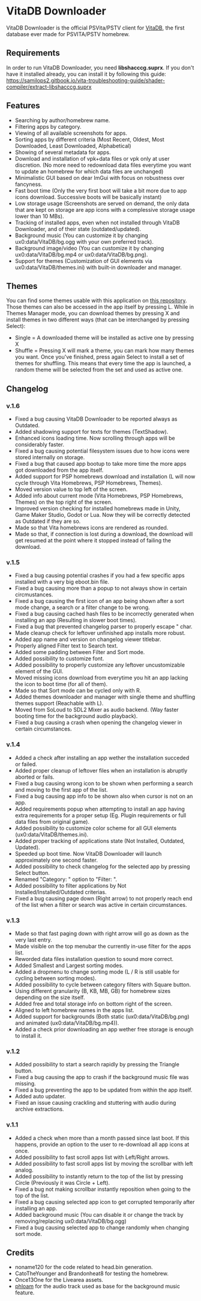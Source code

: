 # VitaDB Downloader
VitaDB Downloader is the official PSVita/PSTV client for [VitaDB](https://vitadb.rinnegatamante.it/), the first database ever made for PSVITA/PSTV homebrew.

## Requirements
In order to run VitaDB Downloader, you need <b>libshacccg.suprx</b>. If you don't have it installed already, you can install it by following this guide: https://samilops2.gitbook.io/vita-troubleshooting-guide/shader-compiler/extract-libshacccg.suprx

## Features
- Searching by author/homebrew name.
- Filtering apps by category.
- Viewing of all available screenshots for apps.
- Sorting apps by different criteria (Most Recent, Oldest, Most Downloaded, Least Downloaded, Alphabetical)
- Showing of several metadata for apps.
- Download and installation of vpk+data files or vpk only at user discretion. (No more need to redownload data files everytime you want to update an homebrew for which data files are unchanged)
- Minimalistic GUI based on dear ImGui with focus on robustness over fancyness.
- Fast boot time (Only the very first boot will take a bit more due to app icons download. Successive boots will be basically instant)
- Low storage usage (Screenshots are served on demand, the only data that are kept on storage are app icons with a complessive storage usage lower than 10 MBs).
- Tracking of installed apps, even when not installed through VitaDB Downloader, and of their state (outdated/updated).
- Background music (You can customize it by changing ux0:data/VitaDB/bg.ogg with your own preferred track).
- Background image/video (You can customize it by changing ux0:data/VitaDB/bg.mp4 or ux0:data/VitaDB/bg.png).
- Support for themes (Customization of GUI elements via ux0:data/VitaDB/themes.ini) with built-in downloader and manager.

## Themes
You can find some themes usable with this application on [this repository](https://github.com/CatoTheYounger97/vitaDB_themes).
Those themes can also be accessed in the app itself by pressing L. While in Themes Manager mode, you can download themes by pressing X and install themes in two different ways (that can be interchanged by pressing Select):
- Single = A downloaded theme will be installed as active one by pressing X
- Shuffle = Pressing X will mark a theme, you can mark how many themes you want. Once you've finished, press again Select to install a set of themes for shuffling. This means that every time the app is launched, a random theme will be selected from the set and used as active one.

## Changelog

### v.1.6
- Fixed a bug causing VitaDB Downloader to be reported always as Outdated.
- Added shadowing support for texts for themes (TextShadow).
- Enhanced icons loading time. Now scrolling through apps will be considerably faster.
- Fixed a bug causing potential filesystem issues due to how icons were stored internally on storage.
- Fixed a bug that caused app bootup to take more time the more apps got downloaded from the app itself.
- Added support for PSP homebrews download and installation (L will now cycle through Vita Homebrews, PSP Homebrews, Themes).
- Moved version value to top left of the screen.
- Added info about current mode (Vita Homebrews, PSP Homebrews, Themes) on the top right of the screen.
- Improved version checking for installed homebrews made in Unity, Game Maker Studio, Godot or Lua. Now they will be correctly detected as Outdated if they are so.
- Made so that Vita homebrews icons are rendered as rounded.
- Made so that, if connection is lost during a download, the download will get resumed at the point where it stopped instead of failing the download.

### v.1.5
- Fixed a bug causing potential crashes if you had a few specific apps installed with a very big eboot.bin file.
- Fixed a bug causing more than a popup to not always show in certain circmustances.
- Fixed a bug causing the first icon of an app being shown after a sort mode change, a search or a filter change to be wrong.
- Fixed a bug causing cached hash files to be incorrectly generated when installing an app (Resulting in slower boot times).
- Fixed a bug that prevented changelog parser to properly escape " char.
- Made cleanup check for leftover unfinished app installs more robust.
- Added app name and version on changelog viewer titlebar.
- Properly aligned Filter text to Search text.
- Added some padding between Filter and Sort mode.
- Added possibility to customize font.
- Added possibility to properly customize any leftover uncustomizable element of the GUI.
- Moved missing icons download from everytime you hit an app lacking the icon to boot time (for all of them).
- Made so that Sort mode can be cycled only with R.
- Added themes downloader and manager with single theme and shuffling themes support (Reachable with L).
- Moved from SoLoud to SDL2 Mixer as audio backend. (Way faster booting time for the background audio playback).
- Fixed a bug causing a crash when opening the changelog viewer in certain circumstances.

### v.1.4
- Added a check after installing an app wether the installation succeded or failed.
- Added proper cleanup of leftover files when an installation is abruptly aborted or fails.
- Fixed a bug causing wrong icon to be shown when performing a search and moving to the first app of the list.
- Fixed a bug causing app info to be shown also when cursor is not on an app.
- Added requirements popup when attempting to install an app having extra requirements for a proper setup (Eg. Plugin requirements or full data files from original game).
- Added possibility to customize color scheme for all GUI elements (ux0:data/VitaDB/themes.ini).
- Added proper tracking of applications state (Not Installed, Outdated, Updated).
- Speeded up boot time. Now VitaDB Downloader will launch approximately one second faster.
- Added possibility to check changelog for the selected app by pressing Select button.
- Renamed "Category: " option to "Filter: ".
- Added possibility to filter applications by Not Installed/Installed/Outdated criterias.
- Fixed a bug causing page down (Right arrow) to not properly reach end of the list when a filter or search was active in certain circumstances.

### v.1.3
- Made so that fast paging down with right arrow will go as down as the very last entry.
- Made visible on the top menubar the currently in-use filter for the apps list.
- Reworded data files installation question to sound more correct.
- Added Smallest and Largest sorting modes.
- Added a dropmenu to change sorting mode (L / R is still usable for cycling between sorting modes).
- Added possibility to cycle between category filters with Square button.
- Using different granularity (B, KB, MB, GB) for homebrew sizes depending on the size itself.
- Added free and total storage info on bottom right of the screen.
- Aligned to left homebrew names in the apps list.
- Added support for backgrounds (Both static (ux0:data/VitaDB/bg.png) and animated (ux0:data/VitaDB/bg.mp4)).
- Added a check prior downloading an app wether free storage is enough to install it.

### v.1.2
- Added possibility to start a search rapidly by pressing the Triangle button.
- Fixed a bug causing the app to crash if the background music file was missing.
- Fixed a bug preventing the app to be updated from within the app itself.
- Added auto updater.
- Fixed an issue causing crackling and stuttering with audio during archive extractions.

### v.1.1
- Added a check when more than a month passed since last boot. If this happens, provide an option to the user to re-download all app icons at once.
- Added possibility to fast scroll apps list with Left/Right arrows.
- Added possibility to fast scroll apps list by moving the scrollbar with left analog.
- Added possibility to instantly return to the top of the list by pressing Circle (Previously it was Circle + Left).
- Fixed a bug not making scrollbar instantly reposition when going to the top of the list.
- Fixed a bug causing selected app icon to get corrupted temporarily after installing an app.
- Added background music (You can disable it or change the track by removing/replacing ux0:data/VitaDB/bg.ogg)
- Fixed a bug causing selected app to change randomly when changing sort mode.

## Credits
- noname120 for the code related to head.bin generation.
- CatoTheYounger and Brandonheat8 for testing the homebrew.
- Once13One for the Livearea assets.
- [phloam](https://www.youtube.com/channel/UCO-COkqKBV1KeBifq0HMK0g) for the audio track used as base for the background music feature.
